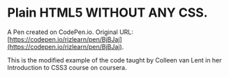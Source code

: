 # Plain HTML5 WITHOUT ANY CSS.

A Pen created on CodePen.io. Original URL: [https://codepen.io/rizlearn/pen/BjBJaj](https://codepen.io/rizlearn/pen/BjBJaj).

This is the modified example of the code taught by Colleen van Lent in her Introduction to CSS3 course on coursera.